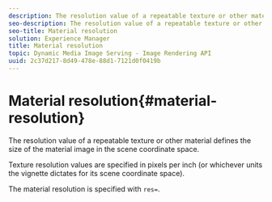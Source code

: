 ```yaml
---
description: The resolution value of a repeatable texture or other material defines the size of the material image in the scene coordinate space.
seo-description: The resolution value of a repeatable texture or other material defines the size of the material image in the scene coordinate space.
seo-title: Material resolution
solution: Experience Manager
title: Material resolution
topic: Dynamic Media Image Serving - Image Rendering API
uuid: 2c37d217-8d49-478e-88d1-7121d0f0419b
---
```


# Material resolution{#material-resolution}

The resolution value of a repeatable texture or other material defines the size of the material image in the scene coordinate space.

Texture resolution values are specified in pixels per inch (or whichever units the vignette dictates for its scene coordinate space).

The material resolution is specified with `res=`. 
